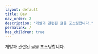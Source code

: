 ```yaml
---
layout: default
title: Dev
nav_order: 2
description: "개발과 관련된 글을 포스팅합니다."
permalink: /
has_children: true
---
```


개발과 관련된 글을 포스팅합니다.
